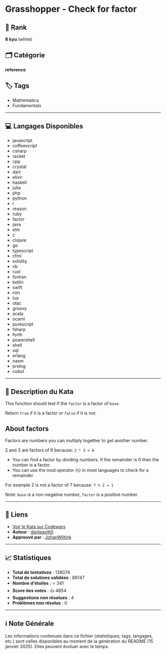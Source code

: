 # Grasshopper - Check for factor

## 🏅 Rank
**8 kyu** (white)

## 🗂️ Catégorie
**reference**

## 🏷️ Tags
- Mathematics
- Fundamentals

---

## 💻 Langages Disponibles
- javascript
- coffeescript
- csharp
- racket
- cpp
- crystal
- dart
- elixir
- haskell
- julia
- php
- python
- r
- reason
- ruby
- factor
- java
- elm
- c
- clojure
- go
- typescript
- cfml
- solidity
- vb
- rust
- fortran
- kotlin
- swift
- nim
- lua
- objc
- groovy
- scala
- ocaml
- purescript
- fsharp
- forth
- powershell
- shell
- sql
- erlang
- nasm
- prolog
- cobol

---

## 📜 Description du Kata

This function should test if the `factor` is a factor of `base`.

Return `true` if it is a factor or `false` if it is not.

## About factors
Factors are numbers you can multiply together to get another number.

2 and 3 are factors of 6 because: `2 * 3 = 6`

- You can find a factor by dividing numbers. If the remainder is 0 then the number is a factor.
- You can use the mod operator (`%`) in most languages to check for a remainder

For example 2 is not a factor of 7 because: `7 % 2 = 1`

Note: `base` is a non-negative number, `factor` is a positive number.

---

## 🔗 Liens
- [Voir le Kata sur Codewars](https://www.codewars.com/kata/55cbc3586671f6aa070000fb)
- **Auteur** : [danleavitt0](https://www.codewars.com/users/danleavitt0)
- **Approuvé par** : [JohanWiltink](https://www.codewars.com/users/JohanWiltink)

---

## 📈 Statistiques
- **Total de tentatives** : 136074
- **Total de solutions validées** : 86147
- **Nombre d'étoiles** : ⭐ 341
- **Score des votes** : 👍 4854
- **Suggestions non résolues** : 4
- **Problèmes non résolus** : 0

---

## ℹ️ Note Générale
Les informations contenues dans ce fichier (statistiques, tags, langages, etc.) sont celles disponibles au moment de la génération du README (15 janvier 2025). Elles peuvent évoluer avec le temps.
